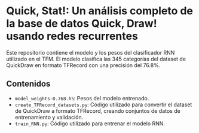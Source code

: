 # Quick, Stat!: Un análisis completo de la base de datos Quick, Draw! usando redes recurrentes

Este repositorio contiene el modelo y los pesos del clasificador RNN utilizado en el TFM. El modelo clasifica las 345 categorías del dataset de QuickDraw en formato TFRecord con una precisión del 76.8%.

## Contenidos

- `model_weights-0.768.h5`: Pesos del modelo entrenado.
- `create_TFRecord_datasets.py`: Código utilizado para convertir el dataset de QuickDraw a formato TFRecord, creando conjuntos de datos de entrenamiento y validación.
- `train_RNN.py`: Código utilizado para entrenar el modelo RNN.

